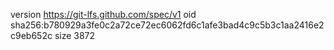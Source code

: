 version https://git-lfs.github.com/spec/v1
oid sha256:b780929a3fe0c2a72ce72ec6062fd6c1afe3bad4c9c5b3c1aa2416e2c9eb652c
size 3872
